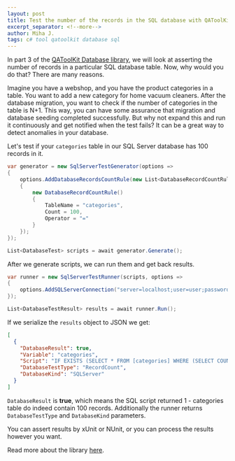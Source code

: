```yaml
---
layout: post
title: Test the number of the records in the SQL database with QAToolKit
excerpt_separator: <!--more-->
author: Miha J.
tags: c# tool qatoolkit database sql
---
```


In part 3 of the [QAToolKit Database library](https://github.com/qatoolkit/qatoolkit-engine-database-net), we will look at asserting the number of records in a particular SQL database table. Now, why would you do that? There are many reasons.

Imagine you have a webshop, and you have the product categories in a table. You want to add a new category for home vacuum cleaners. After the database migration, you want to check if the number of categories in the table is N+1. This way, you can have some assurance that migration and database seeding completed successfully. But why not expand this and run it continuously and get notified when the test fails? It can be a great way to detect anomalies in your database.

Let's test if your `categories` table in our SQL Server database has 100 records in it.

```csharp
var generator = new SqlServerTestGenerator(options =>
{
    options.AddDatabaseRecordsCountRule(new List<DatabaseRecordCountRule>() 
    {
        new DatabaseRecordCountRule() 
        {
            TableName = "categories", 
            Count = 100,
            Operator = "=" 
        } 
    });
});

List<DatabaseTest> scripts = await generator.Generate();
```

After we generate scripts, we can run them and get back results.

```csharp
var runner = new SqlServerTestRunner(scripts, options =>
{
    options.AddSQLServerConnection("server=localhost;user=user;password=mypassword;Initial Catalog=myDatabase");
});

List<DatabaseTestResult> results = await runner.Run();
```

If we serialize the `results` object to JSON we get:

```json
[
  {
    "DatabaseResult": true,
    "Variable": "categories",
    "Script": "IF EXISTS (SELECT * FROM [categories] WHERE (SELECT COUNT(*) AS [count] FROM [categories]) = 100) BEGIN Select 1 END ELSE BEGIN Select 0 END;",
    "DatabaseTestType": "RecordCount",
    "DatabaseKind": "SQLServer"
  }
]
```

`DatabaseResult` is **true**, which means the SQL script returned 1 - categories table do indeed contain 100 records. Additionally the runner returns `DatabaseTestType` and `DatabaseKind` parameters.

You can assert results by xUnit or NUnit, or you can process the results however you want.

Read more about the library [here](https://github.com/qatoolkit/qatoolkit-engine-database-net).